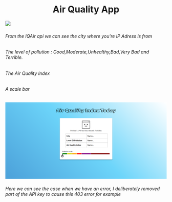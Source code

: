 <h1 align="center"> Air Quality App </h1>
  
![](ressources/hasle.png,"Nibba")

###### From the IQAir api we can see the city where you're IP Adress is from
###### The level of pollution : Good,Moderate,Unhealthy,Bad,Very Bad and Terrible.
###### The Air Quality Index
###### A scale bar

![error case 403](ressources/error_403.png)

###### Here we can see the case when we have an error, I deliberately removed part of the API key to cause this 403 error for example

